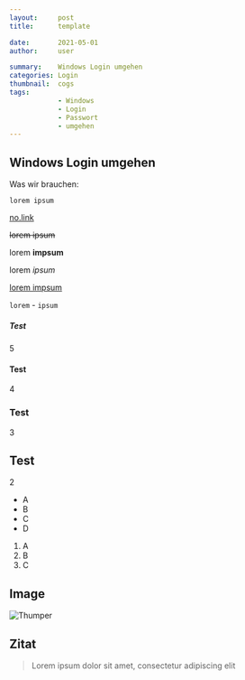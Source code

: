 ```yaml
---
layout:     post
title:      template

date:       2021-05-01
author:     user

summary:    Windows Login umgehen
categories: Login
thumbnail:  cogs
tags:
            - Windows
            - Login
            - Passwort
            - umgehen
---
```


## Windows Login umgehen

Was wir brauchen:


```
lorem ipsum
```

[no.link](http://no.struggle.zone)

<del>lorem ipsum</del>

lorem __impsum__

lorem _ipsum_

<ins>lorem impsum</ins>

`lorem` - `ipsum`

##### Test
5

#### Test
4

### Test
3
  
## Test
2

* A
* B
* C
* D

1. A
2. B
3. C

## Image
![Thumper](https://i.imgur.com/DMCHDqF.jpg)

## Zitat
> Lorem ipsum dolor sit amet, consectetur adipiscing elit
